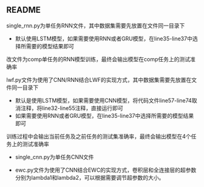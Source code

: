 ## README

single_rnn.py为单任务RNN文件，其中数据集需要先放置在文件同一目录下

- 默认使用LSTM模型，如果需要使用RNN或者GRU模型，在line35-line37中选择所需要的模型结果即可

改文件为comp单任务的RNN模型训练，最终会输出模型在comp任务上的测试准确率



lwf.py文件为使用了CNN/RNN结合LWF的实现方式，其中数据集需要先放置在文件同一目录下

- 默认是使用LSTM模型，如果需要使用CNN模型，将代码文件line57-line74取消注释，将line32-line55注释，直接运行即可
- 如果需要使用RNN或者GRU模型，在line35-line37中选择所需要的模型结果即可

训练过程中会输出当前任务及之前任务的测试集准确率，最终会输出模型在4个任务上的测试准确率



+ single_cnn.py为单任务CNN文件

  

+ ewc.py文件为使用了CNN结合EWC的实现方式，卷积层和全连接层的超参数分别为lambda1和lambda2，可以根据需要调节超参数的大小。